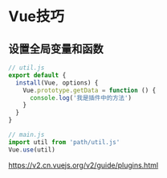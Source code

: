 # Vue技巧

## 设置全局变量和函数

```js
// util.js
export default {
  install(Vue, options) {
    Vue.prototype.getData = function () {
      console.log('我是插件中的方法')
    }
  }
}

// main.js
import util from 'path/util.js'
Vue.use(util)

```

<https://v2.cn.vuejs.org/v2/guide/plugins.html>
